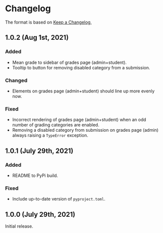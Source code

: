 # Changelog

The format is based on [Keep a Changelog](https://keepachangelog.com/en/1.0.0/),

## 1.0.2 (Aug 1st, 2021)

### Added
- Mean grade to sidebar of grades page (admin+student).
- Tooltip to button for removing disabled category from a submission.

### Changed
- Elements on grades page (admin+student) should line up more evenly now.


### Fixed
- Incorrect rendering of grades page (admin+student) when an odd number of grading categories are enabled.
- Removing a disabled category from submission on grades page (admin) always raising a `TypeError` exception.

## 1.0.1 (July 29th, 2021)

### Added
- README to PyPi build.

### Fixed
- Include up-to-date version of `pyproject.toml`.

## 1.0.0 (July 29th, 2021)

Initial release.
